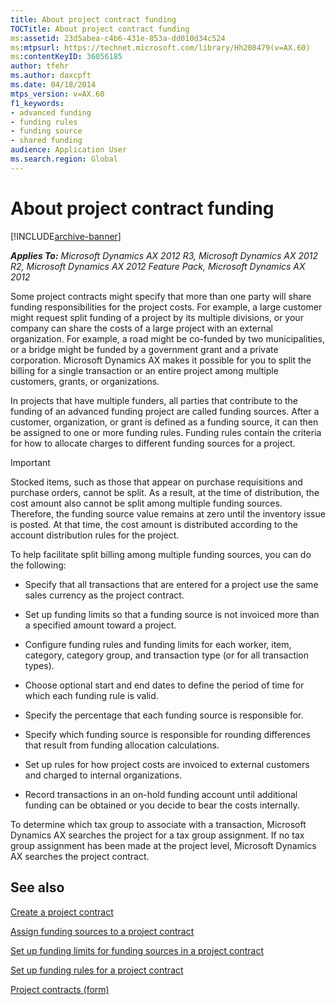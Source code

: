 ```yaml
---
title: About project contract funding
TOCTitle: About project contract funding
ms:assetid: 23d5abea-c4b6-431e-853a-dd010d34c524
ms:mtpsurl: https://technet.microsoft.com/library/Hh208479(v=AX.60)
ms:contentKeyID: 36056185
author: tfehr
ms.author: daxcpft
ms.date: 04/18/2014
mtps_version: v=AX.60
f1_keywords:
- advanced funding
- funding rules
- funding source
- shared funding
audience: Application User
ms.search.region: Global
---
```


# About project contract funding 


[!INCLUDE[archive-banner](includes/archive-banner.md)]


_**Applies To:** Microsoft Dynamics AX 2012 R3, Microsoft Dynamics AX 2012 R2, Microsoft Dynamics AX 2012 Feature Pack, Microsoft Dynamics AX 2012_

Some project contracts might specify that more than one party will share funding responsibilities for the project costs. For example, a large customer might request split funding of a project by its multiple divisions, or your company can share the costs of a large project with an external organization. For example, a road might be co-funded by two municipalities, or a bridge might be funded by a government grant and a private corporation. Microsoft Dynamics AX makes it possible for you to split the billing for a single transaction or an entire project among multiple customers, grants, or organizations.

In projects that have multiple funders, all parties that contribute to the funding of an advanced funding project are called funding sources. After a customer, organization, or grant is defined as a funding source, it can then be assigned to one or more funding rules. Funding rules contain the criteria for how to allocate charges to different funding sources for a project.


> [!IMPORTANT]
> <P>Stocked items, such as those that appear on purchase requisitions and purchase orders, cannot be split. As a result, at the time of distribution, the cost amount also cannot be split among multiple funding sources. Therefore, the funding source value remains at zero until the inventory issue is posted. At that time, the cost amount is distributed according to the account distribution rules for the project.</P>



To help facilitate split billing among multiple funding sources, you can do the following:

  - Specify that all transactions that are entered for a project use the same sales currency as the project contract.

  - Set up funding limits so that a funding source is not invoiced more than a specified amount toward a project.

  - Configure funding rules and funding limits for each worker, item, category, category group, and transaction type (or for all transaction types).

  - Choose optional start and end dates to define the period of time for which each funding rule is valid.

  - Specify the percentage that each funding source is responsible for.

  - Specify which funding source is responsible for rounding differences that result from funding allocation calculations.

  - Set up rules for how project costs are invoiced to external customers and charged to internal organizations.

  - Record transactions in an on-hold funding account until additional funding can be obtained or you decide to bear the costs internally.

To determine which tax group to associate with a transaction, Microsoft Dynamics AX searches the project for a tax group assignment. If no tax group assignment has been made at the project level, Microsoft Dynamics AX searches the project contract.

## See also

[Create a project contract](create-a-project-contract.md)

[Assign funding sources to a project contract](assign-funding-sources-to-a-project-contract.md)

[Set up funding limits for funding sources in a project contract](set-up-funding-limits-for-funding-sources-in-a-project-contract.md)

[Set up funding rules for a project contract](set-up-funding-rules-for-a-project-contract.md)

[Project contracts (form)](https://technet.microsoft.com/library/aa586038\(v=ax.60\))

  


